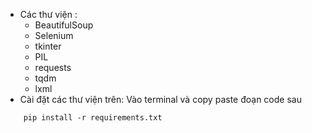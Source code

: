 - Các thư viện :
    - BeautifulSoup
    - Selenium
    - tkinter
    - PIL
    - requests
    - tqdm
    - lxml
- Cài đặt các thư viện trên: Vào terminal và copy paste đoạn code sau
```
    pip install -r requirements.txt
```
